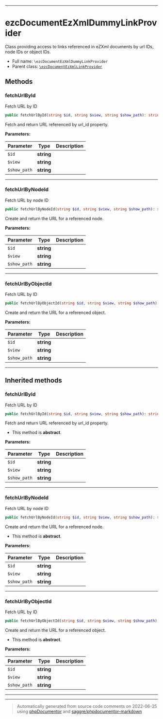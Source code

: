 ***

# ezcDocumentEzXmlDummyLinkProvider

Class providing access to links referenced in eZXml documents by url IDs,
node IDs or object IDs.



* Full name: `\ezcDocumentEzXmlDummyLinkProvider`
* Parent class: [`\ezcDocumentEzXmlLinkProvider`](./ezcDocumentEzXmlLinkProvider.md)




## Methods


### fetchUrlById

Fetch URL by ID

```php
public fetchUrlById(string $id, string $view, string $show_path): string
```

Fetch and return URL referenced by url_id property.






**Parameters:**

| Parameter | Type | Description |
|-----------|------|-------------|
| `$id` | **string** |  |
| `$view` | **string** |  |
| `$show_path` | **string** |  |




***

### fetchUrlByNodeId

Fetch URL by node ID

```php
public fetchUrlByNodeId(string $id, string $view, string $show_path): string
```

Create and return the URL for a referenced node.






**Parameters:**

| Parameter | Type | Description |
|-----------|------|-------------|
| `$id` | **string** |  |
| `$view` | **string** |  |
| `$show_path` | **string** |  |




***

### fetchUrlByObjectId

Fetch URL by ID

```php
public fetchUrlByObjectId(string $id, string $view, string $show_path): string
```

Create and return the URL for a referenced object.






**Parameters:**

| Parameter | Type | Description |
|-----------|------|-------------|
| `$id` | **string** |  |
| `$view` | **string** |  |
| `$show_path` | **string** |  |




***


## Inherited methods


### fetchUrlById

Fetch URL by ID

```php
public fetchUrlById(string $id, string $view, string $show_path): string
```

Fetch and return URL referenced by url_id property.


* This method is **abstract**.



**Parameters:**

| Parameter | Type | Description |
|-----------|------|-------------|
| `$id` | **string** |  |
| `$view` | **string** |  |
| `$show_path` | **string** |  |




***

### fetchUrlByNodeId

Fetch URL by node ID

```php
public fetchUrlByNodeId(string $id, string $view, string $show_path): string
```

Create and return the URL for a referenced node.


* This method is **abstract**.



**Parameters:**

| Parameter | Type | Description |
|-----------|------|-------------|
| `$id` | **string** |  |
| `$view` | **string** |  |
| `$show_path` | **string** |  |




***

### fetchUrlByObjectId

Fetch URL by ID

```php
public fetchUrlByObjectId(string $id, string $view, string $show_path): string
```

Create and return the URL for a referenced object.


* This method is **abstract**.



**Parameters:**

| Parameter | Type | Description |
|-----------|------|-------------|
| `$id` | **string** |  |
| `$view` | **string** |  |
| `$show_path` | **string** |  |




***


***
> Automatically generated from source code comments on 2022-06-25 using [phpDocumentor](http://www.phpdoc.org/) and [saggre/phpdocumentor-markdown](https://github.com/Saggre/phpDocumentor-markdown)

